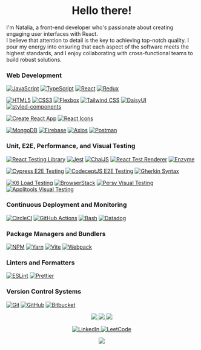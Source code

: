 <h1 align="center">Hello there!</h1>

<p>
 I'm Natalia, a front-end developer who's passionate about creating engaging user interfaces with React.<br /> 
 I believe that attention to detail is the key to achieving top-notch quality. I pour my energy into ensuring that each aspect of the software meets the highest standards, and I enjoy collaborating with cross-functional teams to build robust solutions.
</p>

### Web Development
[![JavaScript](https://img.shields.io/badge/javascript-black?style=for-the-badge&logo=javascript)](https://developer.mozilla.org/en-US/docs/Web/JavaScript)
[![TypeScript](https://img.shields.io/badge/TypeScript-black?style=for-the-badge&logo=TypeScript)](https://www.typescriptlang.org/)
[![React](https://img.shields.io/badge/react-black?style=for-the-badge&logo=react)](https://react.dev/) 
[![Redux](https://img.shields.io/badge/redux-black?style=for-the-badge&logo=redux)](https://redux.js.org/)

[![HTML5](https://img.shields.io/badge/html5-black?style=for-the-badge&logo=html5)](https://html.com/html5/) 
[![CSS3](https://img.shields.io/badge/css3-black?style=for-the-badge&logo=css3)](https://www.css3.com/) 
[![Flexbox](https://img.shields.io/badge/flexbox-black?style=for-the-badge&logo=flexbox)](https://developer.mozilla.org/en-US/docs/Web/CSS/CSS_flexible_box_layout/Basic_concepts_of_flexbox) 
[![Tailwind CSS](https://img.shields.io/badge/tailwind_css-black?style=for-the-badge&logo=tailwindcss)](https://tailwindcss.com/) 
[![DaisyUI](https://img.shields.io/badge/daisyui-black?style=for-the-badge&logo=daisyui)](https://daisyui.com/) 
[![styled-components](https://img.shields.io/badge/styled_components-black?style=for-the-badge&logo=styled-components)](https://styled-components.com/docs) 

[![Create React App](https://img.shields.io/badge/create_react_app-black?style=for-the-badge&logo=createreactapp)](https://create-react-app.dev/)
[![React Icons](https://img.shields.io/badge/react_icons-black?style=for-the-badge&logo=react)](https://react-icons.github.io/react-icons/)

[![MongoDB](https://img.shields.io/badge/mongodb-black?style=for-the-badge&logo=mongodb)](https://www.mongodb.com/)
[![Firebase](https://img.shields.io/badge/firebase-black?style=for-the-badge&logo=firebase)](https://firebase.google.com/)
[![Axios](https://img.shields.io/badge/axios-black?style=for-the-badge&logo=axios)](https://axios-http.com/docs/api_intro)
[![Postman](https://img.shields.io/badge/postman-black?style=for-the-badge&logo=postman)](https://www.postman.com/)

### Unit, E2E, Performance, and Visual Testing
[![React Testing Library](https://img.shields.io/badge/react_testing_library-black?style=for-the-badge&logo=TestingLibrary)](https://testing-library.com/docs/react-testing-library/intro/) 
[![Jest](https://img.shields.io/badge/jest-black?style=for-the-badge&logo=jest)](https://jestjs.io/) 
[![ChaiJS](https://img.shields.io/badge/chai-black?style=for-the-badge&logo=chai)](https://www.chaijs.com/) 
[![React Test Renderer](https://img.shields.io/badge/react_test_renderer-black?style=for-the-badge&logo=react)](https://legacy.reactjs.org/docs/test-renderer.html) 
[![Enzyme](https://img.shields.io/badge/enzyme-black?style=for-the-badge&logo=enzymejs)](https://enzymejs.github.io/enzyme/) 

[![Cypress E2E Testing](https://img.shields.io/badge/cypress-black?style=for-the-badge&logo=cypress)](https://www.cypress.io/) 
[![CodeceptJS E2E Testing](https://img.shields.io/badge/CodeceptJS-black?style=for-the-badge&logo=CodeceptJS)](https://codecept.io/) 
[![Gherkin Syntax](https://img.shields.io/badge/cucumber-black?style=for-the-badge&logo=cucumber)](https://cucumber.io/docs/gherkin/reference/) 

[![K6 Load Testing](https://img.shields.io/badge/k6-black?style=for-the-badge&logo=k6)](https://k6.io/)
[![BrowserStack](https://img.shields.io/badge/BrowserStack-blue?style=for-the-badge)](https://www.browserstack.com/)
[![Persy Visual Testing](https://img.shields.io/badge/percy-purple?style=for-the-badge&logo=percy&logoColor=white)](https://www.browserstack.com/percy)
[![Applitools Visual Testing](https://img.shields.io/badge/applitools-teal?style=for-the-badge&logo=applitools)](https://applitools.com/)

### Continuous Deployment and Monitoring
[![CircleCI](https://img.shields.io/badge/circleci-black?style=for-the-badge&logo=circleci)](https://circleci.com/)
[![GitHub Actions](https://img.shields.io/badge/github_actions-black?style=for-the-badge&logo=github)](https://docs.github.com/en/actions)
[![Bash](https://img.shields.io/badge/bash-black?style=for-the-badge&logo=gnu-bash&logoColor=white)](https://www.gnu.org/software/bash/)
[![Datadog](https://img.shields.io/badge/datadog-black?style=for-the-badge&logo=datadog)](https://www.datadoghq.com/)

### Package Managers and Bundlers
[![NPM](https://img.shields.io/badge/npm-black?style=for-the-badge&logo=npm)](https://www.npmjs.com/) 
[![Yarn](https://img.shields.io/badge/yarn-black?style=for-the-badge&logo=yarn)](https://yarnpkg.com/) 
[![Vite](https://img.shields.io/badge/vite-black?style=for-the-badge&logo=vite)](https://vitejs.dev/) 
[![Webpack](https://img.shields.io/badge/webpack-black?style=for-the-badge&logo=webpack)](https://webpack.js.org/) 
### Linters and Formatters
[![ESLint](https://img.shields.io/badge/eslint-black?style=for-the-badge&logo=eslint)](https://eslint.org/) 
[![Prettier](https://img.shields.io/badge/prettier-black?style=for-the-badge&logo=prettier)](https://prettier.io/) 

### Version Control Systems
[![Git](https://img.shields.io/badge/git-black?style=for-the-badge&logo=git)](https://git-scm.com/) 
[![GitHub](https://img.shields.io/badge/github-black?style=for-the-badge&logo=github)](https://github.com/) 
[![Bitbucket](https://img.shields.io/badge/bitbucket-black?style=for-the-badge&logo=bitbucket)](https://bitbucket.org/)   


<p align="center">
  <a href="https://github.com/nataburdyey">
    <img src="http://github-profile-summary-cards.vercel.app/api/cards/profile-details?username=nataburdyey&theme=transparent" />
  </a>
  <a href="https://github.com/nataburdyey">
    <img src="https://github-readme-streak-stats.herokuapp.com/?user=nataburdyey&hide_border=true&card_width=338&theme=transparent" />
  </a>
  <!-- <a href="https://github.com/nataburdyey">
    <img src="http://github-profile-summary-cards.vercel.app/api/cards/stats?username=nataburdyey&theme=transparent" />
  </a> -->
  <a href="https://github.com/nataburdyey">
    <img src="https://github-readme-stats.vercel.app/api/top-langs/?username=nataburdyey&langs_count=10&exclude_repo=&hide=jupyter%20notebook,vim%20script,cmake,makefile,batchfile,emacs%20lisp,css,html&layout=default&card_width=699&hide_border=true&theme=transparent" />
  </a>
</p>

<p align="center">
    <a href="https://www.linkedin.com/in/natalia-burdyey/">
        <img src="https://img.shields.io/badge/LinkedIn-blue?style=flat-square&logo=linkedin" alt="LinkedIn">
    </a>
    <a href="https://leetcode.com/natalik578/">
        <img src="https://img.shields.io/badge/LeetCode-blue?style=flat-square&logo=LeetCode" alt="LeetCode">
    </a>
</p>

<p align="center">
  <a href="https://github.com/nataburdyey">
    <img src="https://komarev.com/ghpvc/?username=nataburdyey&color=blue&style=for-the-badge" />
  </a>
</p>
<!--

- 🔭 I’m currently working on ...
- 🌱 I’m currently learning ...
- 👯 I’m looking to collaborate on ...
- 🤔 I’m looking for help with ...
- 💬 Ask me about ...
- 📫 How to reach me: ...
- 😄 Pronouns: ...
- ⚡ Fun fact: ...
-->